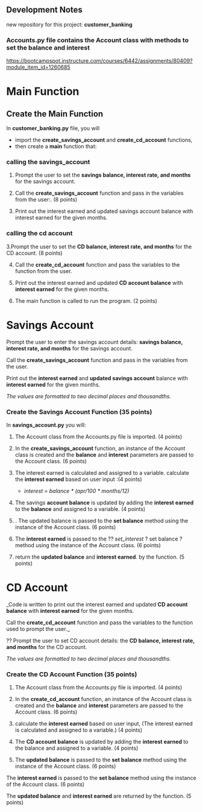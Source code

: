 


## Development Notes 
new repository for this project: __customer_banking__

### __Accounts.py__ file contains the Account class with methods to set the balance and interest

https://bootcampspot.instructure.com/courses/6442/assignments/80409?module_item_id=1260685


# Main Function

## Create the Main Function
In __customer_banking.py__ file, you will 
+ import the __create_savings_account__ and __create_cd_account__ functions, 
+ then create a __main__ function that: 

### calling the savings_account
1. Prompt the user to set the __savings balance, interest rate, and months__ for the savings account. 

2. Call the __create_savings_account__ function and pass in the variables from the user:. (8 points)
   
3. Print out the interest earned and updated savings account balance with interest earned for the given months.

### calling the cd account
3.Prompt the user to set the __CD balance, interest rate, and months__ for the CD account. (8 points)

4. Call the __create_cd_account__ function and pass the variables to the function from the user.

5. Print out the interest earned and updated __CD account balance__ with __interest earned__ for the given months.

6. The main function is called to run the program. (2 points)



# Savings Account
Prompt the user to enter the savings account details: 
__savings balance, interest rate, and months__ for the savings account.

Call the __create_savings_account__ function and pass in the variables from the user.

Print out the __interest earned__ and __updated savings account__ balance with __interest earned__ for the given months. 

_The values are formatted to two decimal places and thousandths._

### Create the Savings Account Function (35 points)
In __savings_account.py__ you will:
1. The Account class from the Accounts.py file is imported. (4 points)

2. In the __create_savings_account__ function, an instance of the Account class is created and the __balance__ and __interest__ parameters are passed to the Account class. (6 points)

3. The interest earned is calculated and assigned to a variable. calculate the __interest earned__ based on user input :(4 points)
      +  _interest = balance * (apr/100 * months/12)_
 
4. The savings __account balance__ is updated by adding the __interest earned__ to the __balance__ and assigned to a variable. (4 points)
   
5. . The updated balance is passed to the __set balance__ method using the instance of the Account class. (6 points)

6.  The __interest earned__ is passed to the ?? _set_interest_ ? set balance ?method using the instance of the Account class. (6 points)

7.  return the __updated balance__ and __interest earned__. by the function. (5 points)


# CD Account
_Code is written to print out the interest earned and updated __CD account balance__ with __interest earned__ for the given months. 

Call the __create_cd_account__ function and pass the variables to the function used to prompt the user._

?? Prompt the user to set CD account details: 
the __CD balance, interest rate, and months__ for the CD account.

_The values are formatted to two decimal places and thousandths._
### Create the CD Account Function (35 points)
1. The Account class from the Accounts.py file is imported. (4 points)

2. In the __create_cd_account__ function, an instance of the Account class is created and the __balance__ and __interest__ parameters are passed to the Account class. (6 points)

3. calculate the __interest earned__ based on user input, (The interest earned is calculated and assigned to a variable.) (4 points)

4. The __CD account balance__ is updated by adding the __interest earned__ to the balance and assigned to a variable. (4 points)

5. The __updated balance__ is passed to the __set balance__ method using the instance of the Account class. (6 points)

The __interest earned__ is passed to the __set balance__ method using the instance of the Account class. (6 points)

The __updated balance__ and __interest earned__ are returned by the function. (5 points)